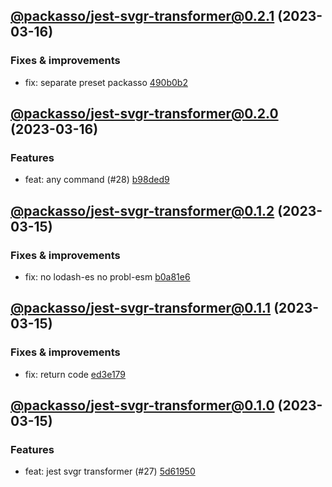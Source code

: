 ## [@packasso/jest-svgr-transformer@0.2.1](https://github.com/qiwi/packasso/compare/2023.3.16-packasso.jest-svgr-transformer.0.2.0-f0...2023.3.16-packasso.jest-svgr-transformer.0.2.1-f0) (2023-03-16)

### Fixes & improvements
* fix: separate preset packasso [490b0b2](https://github.com/qiwi/packasso/commit/490b0b228ecec6571780685ee3647cd87530a50b)

## [@packasso/jest-svgr-transformer@0.2.0](https://github.com/qiwi/packasso/compare/2023.3.15-packasso.jest-svgr-transformer.0.1.2-f0...2023.3.16-packasso.jest-svgr-transformer.0.2.0-f0) (2023-03-16)

### Features
* feat: any command (#28) [b98ded9](https://github.com/qiwi/packasso/commit/b98ded9ad02eb48d5a6f5ec1e5f1e93b486fb46b)

## [@packasso/jest-svgr-transformer@0.1.2](https://github.com/qiwi/packasso/compare/2023.3.15-packasso.jest-svgr-transformer.0.1.1-f0...2023.3.15-packasso.jest-svgr-transformer.0.1.2-f0) (2023-03-15)

### Fixes & improvements
* fix: no lodash-es no probl-esm [b0a81e6](https://github.com/qiwi/packasso/commit/b0a81e67209f3cf3b8f6d0d4a7e966f04c404851)

## [@packasso/jest-svgr-transformer@0.1.1](https://github.com/qiwi/packasso/compare/2023.3.15-packasso.jest-svgr-transformer.0.1.0-f0...2023.3.15-packasso.jest-svgr-transformer.0.1.1-f0) (2023-03-15)

### Fixes & improvements
* fix: return code [ed3e179](https://github.com/qiwi/packasso/commit/ed3e1798b2fb599d951b8f7a33fdcc2f25d78a77)

## [@packasso/jest-svgr-transformer@0.1.0](https://github.com/qiwi/packasso/compare/undefined...2023.3.15-packasso.jest-svgr-transformer.0.1.0-f0) (2023-03-15)

### Features
* feat: jest svgr transformer (#27) [5d61950](https://github.com/qiwi/packasso/commit/5d619500c0c0b09d3d9c875b9e26d0fa0d3e690a)
